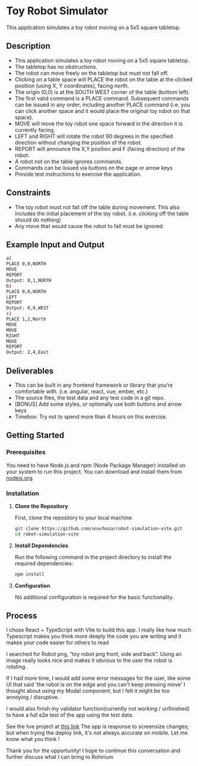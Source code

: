 # Toy Robot Simulator

This application simulates a toy robot moving on a 5x5 square tabletop.

## Description

-   This application simulates a toy robot moving on a 5x5 square tabletop.
-   The tabletop has no obstructions.
-   The robot can move freely on the tabletop but must not fall off.
-   Clicking on a table space will PLACE the robot on the table at the clicked position
    (using X, Y coordinates), facing north.
-   The origin (0,0) is at the SOUTH WEST corner of the table (bottom left).
-   The first valid command is a PLACE command. Subsequent commands can be
    issued in any order, including another PLACE command (i.e. you can click another
    space and it would place the original toy robot on that space).
-   MOVE will move the toy robot one space forward in the direction it is currently
    facing.
-   LEFT and RIGHT will rotate the robot 90 degrees in the specified direction without
    changing the position of the robot.
-   REPORT will announce the X,Y position and F (facing direction) of the robot.
-   A robot not on the table ignores commands.
-   Commands can be issued via buttons on the page or arrow keys
-   Provide test instructions to exercise the application.

## Constraints

-   The toy robot must not fall off the table during movement. This also includes the
    initial placement of the toy robot. (i.e. clicking off the table should do nothing)
-   Any move that would cause the robot to fall must be ignored.

## Example Input and Output

```bash
a)
PLACE 0,0,NORTH
MOVE
REPORT
Output: 0,1,NORTH
b)
PLACE 0,0,NORTH
LEFT
REPORT
Output: 0,0,WEST
c)
PLACE 1,2,North
MOVE
MOVE
RIGHT
MOVE
REPORT
Output: 2,4,East
```

## Deliverables

-   This can be built in any frontend framework or library that you’re comfortable
    with. (i.e. angular, react, vue, ember, etc.)
-   The source files, the test data and any test code in a git repo.
-   [BONUS] Add some styles, or optionally use both buttons and arrow keys
-   Timebox: Try not to spend more than 4 hours on this exercise.

## Getting Started

### Prerequisites

You need to have Node.js and npm (Node Package Manager) installed on your system to run this project. You can download and install them from [nodejs.org](https://nodejs.org/).

### Installation

1. **Clone the Repository**

    First, clone the repository to your local machine:

    ```bash
    git clone https://github.com/unachoza/robot-simulation-vite.git
    cd robot-simulation-vite
    ```

2. **Install Dependencies**

    Run the following command in the project directory to install the required dependencies:

    ```bash
    npm install
    ```

3. **Configuration**

    No additional configuration is required for the basic functionality.

## Process

I chose React + TypeScript with Vite to build this app. I really like how much Typescript makes you think more deeply the code you are writing and it makes your code easier for others to read

I searched for Robot png, “toy robot png front, side and back”. Using an image really looks nice and makes it obvious to the user the robot is rotating.

If I had more time, I would add some error messages for the user, like some UI that said 'the robot is on the edge and you can't keep pressing move' I thought about using my Modal component, but I felt it might be too annoying / disruptive.

I would also finish my validator function(currently not working / unfinished) to have a full e2e test of the app using the test data.

See the live project at [this link](https://robot-simulation-vite.vercel.app/)
The app is response to screensize changes; but when trying the deploy link, it's not always accurate on mobile. Let me know what you think !

Thank you for the opportunity! I hope to continue this conversation and further discuss what I can bring to Rohirium
